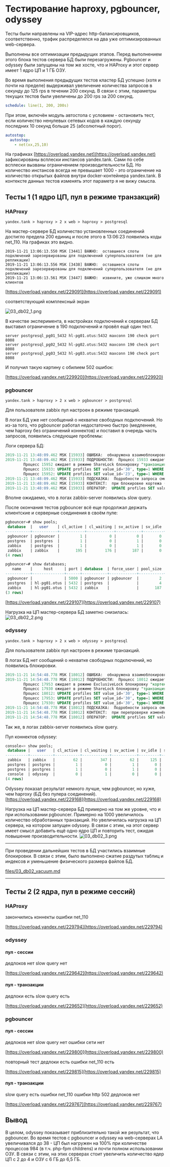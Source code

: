 # Тестирование haproxy, pgbouncer, odyssey

Тесты были направлены на VIP-адрес http-балансировщиков, соответственно, трафик распределялся на два уже оптимизированных web-сервера.

Выполнены все оптимизации предыдущих этапов. Перед выполнением этого блока тестов сервера БД были перезагружены. Pgbouncer и odyssey были запущены на том же хосте, что и HAProxy и этот сервер имеет 1 ядро ЦП и 1 ГБ ОЗУ.

Во время выполнения предыдущих тестов кластер БД успешно (хотя и почти на пределе) выдерживал увеличение количества запросов в секунду до 125 rps в течении 200 секунд. В связи с этим, параметры текущих тестов были увеличены до 200 rps за 200 секунд.

```yaml
schedule: line(1, 200, 200s)
```

При этом, включён модуль автостопа с условием - остановить тест, если количество ненулевых сетевых кодов в каждую секунду последних 10 секунд больше 25 (абсолютный порог).

```yaml
autostop:
  autostop:
    - net(xx,25,10)
```

На графиках [https://overload.yandex.net](https://overload.yandex.net) зафиксированы всплески инстансов yandex.tank. Сами по себе всплески вызваны ограничением производительности БД. Но количество инстансов всегда не превышает 1000 - это ограничение на количество открытых файлов внутри docker-контейнера yandex.tank. В контексте данных тестов изменять этот параметр я не вижу смысла.

## Тесты 1 (1 ядро ЦП, пул в режиме транзакций)

### HAProxy

```yandex.tank > haproxy > 2 x web > haproxy > postgresql```

На мастер-сервере БД количество установленных соединений достигло предела 200 единиц и после этого в 13:06:23 появились коды net_110. На графиках это видно.

```log
2019-11-21 13:06:13.550 MSK [3441] ВАЖНО:  оставшиеся слоты подключений зарезервированы для подключений суперпользователя (не для репликации)
2019-11-21 13:06:13.556 MSK [3438] ВАЖНО:  оставшиеся слоты подключений зарезервированы для подключений суперпользователя (не для репликации)
2019-11-21 13:06:13.561 MSK [3447] ВАЖНО:  извините, уже слишком много клиентов
```

[https://overload.yandex.net/229091](https://overload.yandex.net/229091)

соответствующий комплексный экран

![03_db02_1.png](files/03_db02_1.png)

В качестве эксперимента, в настройках подключений к серверам БД выставил ограничение в 190 подключений и провёл ещё один тест.

```
server postgresql_pg01_5432 hl-pg01.otus:5432 maxconn 190 check port 8008
server postgresql_pg02_5432 hl-pg02.otus:5432 maxconn 190 check port 8008
server postgresql_pg03_5432 hl-pg03.otus:5432 maxconn 190 check port 8008
```

И получил такую картину с обилием 502 ошибок:

[https://overload.yandex.net/229920](https://overload.yandex.net/229920)

### pgbouncer

```yandex.tank > haproxy > 2 x web > pgbouncer > postgresql```

Для пользователя zabbix пул настроен в режиме транзакций.

В логах БД уже нет сообщений о нехватке свободных подключений. Но из-за того, что pgbouncer работал недостаточно быстро (медленнее, чем haproxy без ограничений коннектов) и поставил в очередь часть запросов, появились следующие проблемы:

Логи сервера БД:

```sql
2019-11-21 13:48:09.462 MSK [15933] ОШИБКА:  обнаружена взаимоблокировка
2019-11-21 13:48:09.462 MSK [15933] ПОДРОБНОСТИ:  Процесс 15933 ожидает в режиме ShareLock блокировку "транзакция 6992169"; заблокирован процессом 15952.
        Процесс 15952 ожидает в режиме ShareLock блокировку "транзакция 6992166"; заблокирован процессом 15933.
        Процесс 15933: UPDATE profiles SET value_id='30', type=1 WHERE userid=2 AND idx='web.screens.elementid' AND idx2='0'
        Процесс 15952: UPDATE profiles SET value_id='23', type=1 WHERE userid=2 AND idx='web.screens.elementid' AND idx2='0'
2019-11-21 13:48:09.462 MSK [15933] ПОДСКАЗКА:  Подробности запроса смотрите в протоколе сервера.
2019-11-21 13:48:09.462 MSK [15933] КОНТЕКСТ:  при блокировке кортежа (0,36) в отношении "profiles"
2019-11-21 13:48:09.462 MSK [15933] ОПЕРАТОР:  UPDATE profiles SET value_id='30', type=1 WHERE userid=2 AND idx='web.screens.elementid' AND idx2='0'
```

Вполне ожидаемо, что в логах zabbix-server появились slow query.

После окончания тестов pgbouncer всё еще продолжал держать клиентские и серверные соединения в своём пуле:

```sql
pgbouncer=# show pools;
 database  |   user    | cl_active | cl_waiting | sv_active | sv_idle | sv_used | sv_tested | sv_login | maxwait | maxwait_us |  pool_mode
-----------+-----------+-----------+------------+-----------+---------+---------+-----------+----------+---------+------------+-------------
 pgbouncer | pgbouncer |         1 |          0 |         0 |       0 |       0 |         0 |        0 |       0 |          0 | statement
 postgres  | postgres  |         1 |          0 |         1 |       0 |       0 |         0 |        0 |       0 |          0 | session
 zabbix    | postgres  |         1 |          0 |         1 |       0 |       0 |         0 |        0 |       0 |          0 | session
 zabbix    | zabbix    |       195 |        176 |       187 |       0 |       0 |         0 |        0 |      20 |     277784 | transaction
(4 rows)

pgbouncer=# show databases;
   name    |     host     | port | database  | force_user | pool_size | reserve_pool | pool_mode | max_connections | current_connections | paused | disabled
-----------+--------------+------+-----------+------------+-----------+--------------+-----------+-----------------+---------------------+--------+----------
 pgbouncer |              | 5000 | pgbouncer | pgbouncer  |         2 |            0 | statement |               0 |                   0 |      0 |        0
 postgres  | hl-pg01.otus | 5432 | postgres  |            |         4 |            0 |           |               0 |                   1 |      0 |        0
 zabbix    | hl-pg01.otus | 5432 | zabbix    |            |       187 |            0 |           |               0 |                 188 |      0 |        0
(3 rows)
```

[https://overload.yandex.net/229107](https://overload.yandex.net/229107)

Нагрузка на ЦП мастер-сервера БД заметно снизилась:
![03_db02_2.png](files/03_db02_2.png)

### odyssey

```yandex.tank > haproxy > 2 x web > odyssey > postgresql```

Для пользователя zabbix пул настроен в режиме транзакций.

В логах БД нет сообщений о нехватке свободных подключений, но появились блокировки.

```sql
2019-11-21 14:54:48.778 MSK [18012] ОШИБКА:  обнаружена взаимоблокировка
2019-11-21 14:54:48.778 MSK [18012] ПОДРОБНОСТИ:  Процесс 18012 ожидает в режиме ShareLock блокировку "транзакция 7024549"; заблокирован процессом 17953.
        Процесс 17953 ожидает в режиме ExclusiveLock блокировку "кортеж (6,11) отношения 17857 базы данных 16387"; заблокирован процессом 17930.
        Процесс 17930 ожидает в режиме ShareLock блокировку "транзакция 7024554"; заблокирован процессом 18012.
        Процесс 18012: UPDATE profiles SET value_id='30', type=1 WHERE userid=2 AND idx='web.screens.elementid' AND idx2='0'
        Процесс 17953: UPDATE profiles SET value_id='30', type=1 WHERE userid=2 AND idx='web.screens.elementid' AND idx2='0'
        Процесс 17930: UPDATE profiles SET value_id='30', type=1 WHERE userid=2 AND idx='web.screens.elementid' AND idx2='0'
2019-11-21 14:54:48.778 MSK [18012] ПОДСКАЗКА:  Подробности запроса смотрите в протоколе сервера.
2019-11-21 14:54:48.778 MSK [18012] КОНТЕКСТ:  при перепроверке изменённого кортежа (7,8) в отношении "profiles"
2019-11-21 14:54:48.778 MSK [18012] ОПЕРАТОР:  UPDATE profiles SET value_id='30', type=1 WHERE userid=2 AND idx='web.screens.elementid' AND idx2='0'
```

Так же, в логах zabbix-server появились slow query.

Пул коннектов odyssey:

```sql
console=> show pools;
 database |   user   | cl_active | cl_waiting | sv_active | sv_idle | sv_used | sv_tested | sv_login | maxwait | maxwait_us |  pool_mode
----------+----------+-----------+------------+-----------+---------+---------+-----------+----------+---------+------------+-------------
 zabbix   | zabbix   |        62 |        347 |        62 |     125 |       0 |         0 |        0 |       0 |          0 | transaction
 postgres | postgres |         1 |          0 |         1 |       0 |       0 |         0 |        0 |       0 |          0 | session
 postgres | postgres |         1 |          0 |         1 |       0 |       0 |         0 |        0 |       0 |          0 | session
 console  | odyssey  |         0 |          1 |         0 |       0 |       0 |         0 |        0 |       0 |          0 | session
(4 rows)
```

Odyssey показал результат немного лучше, чем pgbouncer, но хуже, чем haproxy (БД без пулера соединений).
[https://overload.yandex.net/229168](https://overload.yandex.net/229168)

Нагрузка на ЦП мастер-сервера БД примерно на том же уровне, что и при использовании pgbouncer. Примерно на 1000 увеличилось количество обработанных транзакций. Но увеличилась нагрузка на ЦП сервера, на котором запущен odyssey. В связи с этим, на этот сервер имеет смысл добавить ещё одно ядро ЦП и повторить тест, ожидая повышение производительности.
![03_db02_3.png](files/03_db02_3.png)

------

При проведении дальнейших тестов в БД участились взаимные блокировки. В связи с этим, было выполнено сжатие раздутых таблиц и индексов и уменьшение физического размера файлов БД.

[files/03_db02_vacuum.md](files/03_db02_vacuum.md)

------

## Тесты 2 (2 ядра, пул в режиме сессий)

### HAProxy

закончились коннекты
ошибки net_110

[https://overload.yandex.net/229794](https://overload.yandex.net/229794)

### odyssey

#### пул - сессии

дедлоков нет
slow query нет

[https://overload.yandex.net/229642](https://overload.yandex.net/229642)

#### пул - транзакции

дедлоки есть
slow query есть

[https://overload.yandex.net/229652](https://overload.yandex.net/229652)

### pgbouncer

#### пул - сессии

дедлоков нет
slow query нет
ошибки сети нет

[https://overload.yandex.net/229800](https://overload.yandex.net/229800)

повторный тест
дедлоки есть
ошибки net_110 есть

[https://overload.yandex.net/229815](https://overload.yandex.net/229815)

#### пул - транзакции

slow query есть
ошибки net_110
ошибки http 502
дедлоков нет

[https://overload.yandex.net/229767](https://overload.yandex.net/229767)

## Вывод

В целом, odyssey показывает приблизительно такой же результат, что pgbouncer.
Во время тестов с pgbouncer и odyssey на web-серверах LA увеличивался до 38 - ЦП был нагружен на 100% при количестве процессов 984 (в т.ч. php-fpm childrens) и почти полном использовании ОЗУ. В связи с этим, на этих серверах стоит увеличить количество ядер ЦП с 2 до 4 и ОЗУ с 6 ГБ до 6,5 ГБ.